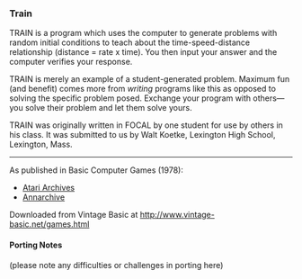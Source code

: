 ### Train

TRAIN is a program which uses the computer to generate problems with random initial conditions to teach about the time-speed-distance relationship (distance = rate x time). You then input your answer and the computer verifies your response.

TRAIN is merely an example of a student-generated problem. Maximum fun (and benefit) comes more from _writing_ programs like this as opposed to solving the specific problem posed. Exchange your program with others—you solve their problem and let them solve yours.

TRAIN was originally written in FOCAL by one student for use by others in his class. It was submitted to us by Walt Koetke, Lexington High School, Lexington, Mass.

---

As published in Basic Computer Games (1978):
- [Atari Archives](https://www.atariarchives.org/basicgames/showpage.php?page=175)
- [Annarchive](https://annarchive.com/files/Basic_Computer_Games_Microcomputer_Edition.pdf#page=190)

Downloaded from Vintage Basic at
http://www.vintage-basic.net/games.html

#### Porting Notes

(please note any difficulties or challenges in porting here)
